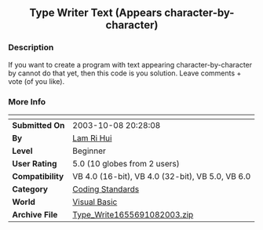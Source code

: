 ﻿<div align="center">

## Type Writer Text \(Appears character\-by\-character\)


</div>

### Description

If you want to create a program with text appearing character-by-character by cannot do that yet, then this code is you solution. Leave comments + vote (of you like).
 
### More Info
 


<span>             |<span>
---                |---
**Submitted On**   |2003-10-08 20:28:08
**By**             |[Lam Ri Hui](https://github.com/Planet-Source-Code/PSCIndex/blob/master/ByAuthor/lam-ri-hui.md)
**Level**          |Beginner
**User Rating**    |5.0 (10 globes from 2 users)
**Compatibility**  |VB 4\.0 \(16\-bit\), VB 4\.0 \(32\-bit\), VB 5\.0, VB 6\.0
**Category**       |[Coding Standards](https://github.com/Planet-Source-Code/PSCIndex/blob/master/ByCategory/coding-standards__1-43.md)
**World**          |[Visual Basic](https://github.com/Planet-Source-Code/PSCIndex/blob/master/ByWorld/visual-basic.md)
**Archive File**   |[Type\_Write1655691082003\.zip](https://github.com/Planet-Source-Code/lam-ri-hui-type-writer-text-appears-character-by-character__1-49098/archive/master.zip)








